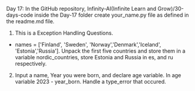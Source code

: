 Day 17: In the GitHub repository, Infinity-AI(Infinite Learn and Grow)/30-days-code inside the Day-17 folder create your_name.py file as defined in the readme.md file.

1. This is a Exception Handling Questions.
 - names = ['Finland', 'Sweden', 'Norway','Denmark','Iceland', 'Estonia','Russia']. Unpack the first five countries and store them in a variable nordic_countries, store Estonia and Russia in es, and ru respectively.

2. Input a name, Year you were born, and declare age variable. In age variable 2023 - year_born. Handle a type_error that occured.
